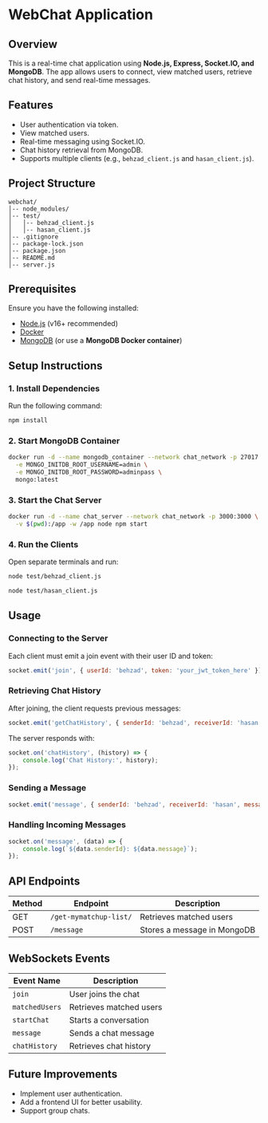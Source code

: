 # WebChat Application

## Overview
This is a real-time chat application using **Node.js, Express, Socket.IO, and MongoDB**. The app allows users to connect, view matched users, retrieve chat history, and send real-time messages.

## Features
- User authentication via token.
- View matched users.
- Real-time messaging using Socket.IO.
- Chat history retrieval from MongoDB.
- Supports multiple clients (e.g., `behzad_client.js` and `hasan_client.js`).

## Project Structure
```
webchat/
│-- node_modules/
│-- test/
│   │-- behzad_client.js
│   │-- hasan_client.js
│-- .gitignore
│-- package-lock.json
│-- package.json
│-- README.md
│-- server.js
```

## Prerequisites
Ensure you have the following installed:
- [Node.js](https://nodejs.org/) (v16+ recommended)
- [Docker](https://www.docker.com/)
- [MongoDB](https://www.mongodb.com/) (or use a **MongoDB Docker container**)

## Setup Instructions

### 1. Install Dependencies
Run the following command:
```sh
npm install
```

### 2. Start MongoDB Container
```sh
docker run -d --name mongodb_container --network chat_network -p 27017:27017 \
  -e MONGO_INITDB_ROOT_USERNAME=admin \
  -e MONGO_INITDB_ROOT_PASSWORD=adminpass \
  mongo:latest
```

### 3. Start the Chat Server
```sh
docker run -d --name chat_server --network chat_network -p 3000:3000 \
  -v $(pwd):/app -w /app node npm start
```

### 4. Run the Clients
Open separate terminals and run:
```sh
node test/behzad_client.js
```
```sh
node test/hasan_client.js
```

## Usage

### Connecting to the Server
Each client must emit a join event with their user ID and token:
```javascript
socket.emit('join', { userId: 'behzad', token: 'your_jwt_token_here' });
```

### Retrieving Chat History
After joining, the client requests previous messages:
```javascript
socket.emit('getChatHistory', { senderId: 'behzad', receiverId: 'hasan' });
```
The server responds with:
```javascript
socket.on('chatHistory', (history) => {
    console.log('Chat History:', history);
});
```

### Sending a Message
```javascript
socket.emit('message', { senderId: 'behzad', receiverId: 'hasan', message: 'Hello Hasan!' });
```

### Handling Incoming Messages
```javascript
socket.on('message', (data) => {
    console.log(`${data.senderId}: ${data.message}`);
});
```

## API Endpoints
| Method | Endpoint            | Description                  |
|--------|--------------------|------------------------------|
| GET    | `/get-mymatchup-list/` | Retrieves matched users      |
| POST   | `/message`          | Stores a message in MongoDB |

## WebSockets Events
| Event Name     | Description                  |
|---------------|------------------------------|
| `join`        | User joins the chat          |
| `matchedUsers`| Retrieves matched users      |
| `startChat`   | Starts a conversation        |
| `message`     | Sends a chat message         |
| `chatHistory` | Retrieves chat history       |

## Future Improvements
- Implement user authentication.
- Add a frontend UI for better usability.
- Support group chats.
